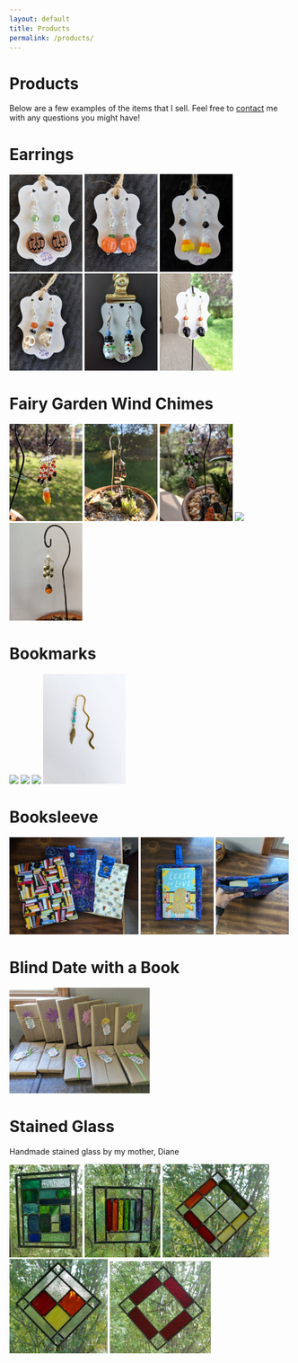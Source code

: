 ```yaml
---
layout: default
title: Products
permalink: /products/
---
```


# Products
Below are a few examples of the items that I sell. Feel free to [contact](mailto:kris@kraftyunicorn.com) me with any questions you might have!

# Earrings
<img src="/images/earringsjack.jpg" width="130" /> 
<img src="/images/earringspumpkin.jpg" width="130" /> 
<img src="/images/earringscandy.jpg" width="130" /> 
<img src="/images/earringsskull.jpg" width="130" /> 
<img src="/images/earringssnowman.jpg" width="130" />
<img src="/images/earringsoutsideskullblack.jpg" width="130" /> 

# Fairy Garden Wind Chimes
<img src="/images/wccandy.jpg" width="130"/>
<img src="/images/wcinplant.jpg" width="130"/>
<img src="/images/wcjack.jpg" width="130"/>
<img src="/images/wccandy2.jpg" width="130"/>
<img src="/images/wcladybug.jpg" width="130"/>

# Bookmarks
<img src="/images\bookmarkinbook.JPG" width="130"/>
<img src="/images/bookmarkonbook.JPG" width="292"/>
<img src="/images/bookmarkoutbook.JPG" width="130"/>
<img src="/images\bookmarkfeathersmall.jpg" width="147"/>


# Booksleeve
<img src="/images/bsmultiple.jpg" width="230"/>
<img src="/images/bswithbook.jpg" width="130"/>
<img src="/images/bsoverview.jpg" width="130"/>


# Blind Date with a Book
<img src="/images/bdwab.jpg" width="250"/>

# Stained Glass
Handmade stained glass by my mother, Diane

<img src="/images/sgblues.jpg" width="130" /> 
<img src="/images/sgrainbow.jpg" width="135" /> 
<img src="/images/sgdiamondfall.jpg" width="190" /> 
<img src="/images/sgdiamondfall2.jpg" width="175" /> 
<img src="/images/sgredstar.jpg" width="180" /> 

